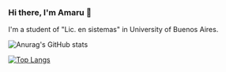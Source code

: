 ### Hi there, I'm Amaru 👋 

I'm a student of "Lic. en sistemas" in University of Buenos Aires.


![Anurag's GitHub stats](https://github-readme-stats.vercel.app/api?username=amaruDuran&count_private=true&theme=tokyonight&show_icons=true)


[![Top Langs](https://github-readme-stats.vercel.app/api/top-langs/?username=amaruDuran&layout=compact&theme=tokyonight&langs_count=8)](https://github.com/amaruDuran/github-readme-stats)


<!--
**amaruDuran/amaruDuran** is a ✨ _special_ ✨ repository because its `README.md` (this file) appears on your GitHub profile.

Here are some ideas to get you started:

- 🔭 I’m currently working on ...
- 🌱 I’m currently learning ...
- 👯 I’m looking to collaborate on ...
- 🤔 I’m looking for help with ...
- 💬 Ask me about ...
- 📫 How to reach me: ...
- 😄 Pronouns: ...
- ⚡ Fun fact: ...
-->
